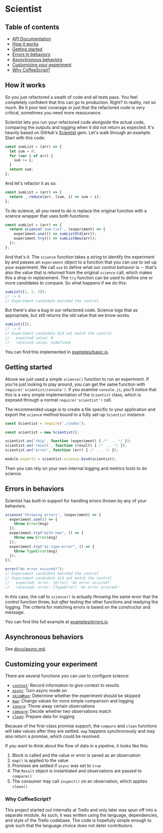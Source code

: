 # Scientist

## Table of contents

* [API Documentation](./docs/api)
* [How it works](#how-it-works)
* [Getting started](#getting-started)
* [Errors in behaviors](#errors-in-behaviors)
* [Asynchronous behaviors](#asynchronous-behaviors)
* [Customizing your experiment](#customizing-your-experiment)
* [Why CoffeeScript?](#why-coffeescript)

## How it works

So you just refactored a swath of code and all tests pass. You feel completely
confident that this can go to production. Right? In reality, not so much. Be it
poor test coverage or just that the refactored code is very critical, sometimes
you need more reassurance.

Scientist lets you run your refactored code alongside the actual code, comparing
the outputs and logging when it did not return as expected. It's heavily based
on GitHub's [Scientist](https://github.com/github/scientist) gem. Let's walk
through an example. Start with this code:

```javascript
const sumList = (arr) => {
  let sum = 0;
  for (var i of arr) {
    sum += i;
  }
  return sum;
};
```

And let's refactor it as so:

```javascript
const sumList = (arr) => {
  return _.reduce(arr, (sum, i) => sum + i);
};
```

To do science, all you need to do is replace the original function with a
science wrapper that uses both functions:

```javascript
const sumList = (arr) => {
  return science('sum-list', (experiment) => {
    experiment.use(() => sumListOld(arr));
    experiment.try(() => sumListNew(arr));
  });
};
```

And that's it. The `science` function takes a string to identify the experiment
by and passes an `experiment` object to a function that you can use to set up
your experiment. We call `use` to define what our *control behavior* is --
that's also the value that is returned from the original `science` call, which
makes this a drop-in replacement. The `try` function can be used to define one
or more candidates to compare. So what happens if we do this:

```javascript
sumList([1, 2, 3]);
// -> 6
// Experiment candidate matched the control
```

But there's also a bug in our refactored code. Science logs that as appropriate,
but still returns the old value that we know works.

```javascript
sumList([]);
// -> 0
// Experiment candidate did not match the control
//   expected value: 0
//   received value: undefined
```
You can find this implemented in [examples/basic.js](examples/basic.js).

## Getting started

Above we just used a simple `science()` function to run an experiment. If you're
just looking to play around, you can get the same function with
`require('scientist/console')`. If you examine `console.js`, you'll notice that
this is a very simple implementation of the `Scientist` class, which is exposed
through a normal `require('scientist')` call.

The recommended usage is to create a file specific to your application and
export the `science` method bound to a fully set-up `Scientist` instance.

```javascript
const Scientist = require('./index');

const scientist = new Scientist();

scientist.on('skip', function (experiment) { /* ... */ });
scientist.on('result', function (result) { /* ... */ });
scientist.on('error', function (err) { /* ... */ });

module.exports = scientist.science.bind(scientist);
```

Then you can rely on your own internal logging and metrics tools to do science.

## Errors in behaviors

Scientist has built-in support for handling errors thrown by any of your
behaviors.

```javascript
science('throwing errors', (experiment) => {
  experiment.use(() => {
    throw Error(msg)
  });
  experiment.try("with-new", () => {
    throw new Error(msg)
  });
  experiment.try("as-type-error", () => {
    throw TypeError(msg)
  });
});

error("An error occured!");
// Experiment candidate matched the control
// Experiment candidate did not match the control
//   expected: error: [Error] 'An error occured!'
//   received: error: [TypeError] 'An error occured!'
```

In this case, the call to `science()` is actually *throwing* the same error that
the control function threw, but *after* testing the other functions and readying
the logging. The criteria for matching errors is based on the constructor and
message.

You can find this full example at [examples/errors.js](examples/error.js).

## Asynchronous behaviors

See [docs/async.md](docs/async.md).

## Customizing your experiment

There are several functions you can use to configure science:

* [`context`]: Record information to give context to results
* [`async`]: Turn async mode on
* [`skipWhen`]: Determine whether the experiment should be skipped
* [`map`]: Change values for more simple comparison and logging
* [`ignore`]: Throw away certain observations
* [`compare`]: Decide whether two observations match
* [`clean`]: Prepare data for logging

[`context`]: docs/api.md#contextobject-ctx---object
[`async`]: docs/api.md#asyncboolean-isasync
[`skipWhen`]: docs/api.md#skipwhenfunction-skipper
[`map`]: docs/api.md#mapfunctionany-observedvalue-mapper
[`ignore`]: docs/api.md#ignorefunctionobservation-control-observation-candidate-ignorer
[`compare`]: docs/api.md#comparefunctionany-controlvalue-any-candidatevalue-comparator
[`clean`]: docs/api.md#cleanfunctionany-observedvalue-cleaner

Because of the first-class promise support, the `compare` and `clean` functions
will take values after they are settled. `map` happens synchronously and may
also return a promise, which could be resolved.

If you want to think about the flow of data in a pipeline, it looks like this:

1. Block is called and the value or error is saved as an observation
2. `map()` is applied to the value
3. Promises are settled if `async` was set to `true`
4. The `Result` object is instantiated and observations are passed to
   `compare()`
5. The consumer may call `inspect()` on an observation, which applies
   `clean()`

### Why CoffeeScript?

This project started out internally at Trello and only later was spun off into a
separate module. As such, it was written using the language, dependencies, and
style of the Trello codebase. The code is hopefully simple enough to grok such
that the language choice does not deter contributors.
